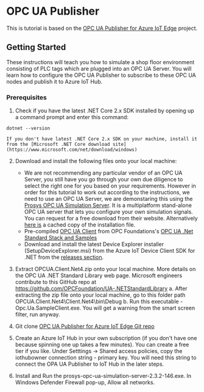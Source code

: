 # OPC UA Publisher

This is tutorial is based on the [OPC UA Publisher for Azure IoT Edge](https://github.com/Azure/iot-edge-opc-publisher) project.

## Getting Started

These instructions will teach you how to simulate a shop floor environment consisting of PLC tags which are plugged into an OPC UA Server. You will learn how to configure the OPC UA Publisher to subscribe to these OPC UA nodes and publish it to Azure IoT Hub. 

### Prerequisites

1. Check if you have the latest .NET Core 2.x SDK installed by opening up a command prompt and enter this command:
```
dotnet --version
```    
    If you don't have latest .NET Core 2.x SDK on your machine, install it from the [Microsoft .NET Core download site](https://www.microsoft.com/net/download/windows)
	
2. Download and install the following files onto your local machine:
   * We are not recommending any particular vendor of an OPC UA Server, you still have you go through your own due diligence to select the right one for you based on your requirements. However in order for this tutorial to work out according to the instructions, we need to use an OPC UA Server, we are demonstaring this using the [Prosys OPC UA Simulation Server](https://www.prosysopc.com/products/opc-ua-simulation-server/). It is a multiplatform stand-alone OPC UA server that lets you configure your own simulation signals. You can request for a free download from their website. Alternatively [here is](https://scrapyard.blob.core.windows.net/share/prosys-opc-ua-simulation-server-2.3.2-146.exe) a cached copy of the installation file.
   * Pre-compiled [OPC UA Client](https://scrapyard.blob.core.windows.net/share/OPCUA.Client.Net4.zip) from OPC Foundations's [OPC UA .Net Standard Stack and Samples](https://github.com/OPCFoundation/UA-.NETStandard)
   * Download and install the latest Device Explorer installer (SetupDeviceExplorer.msi) from the Azure IoT Device Client SDK for .NET from the [releases section](https://github.com/Azure/azure-iot-sdk-csharp/releases).
	
3. Extract OPCUA.Client.Net4.zip onto your local machine. More details on the OPC UA .NET Standard Library web page. Microsoft engineers contribute to this GitHub repo at https://github.com/OPCFoundation/UA-.NETStandardLibrary
		a. After extracting the zip file onto your local machine, go to this folder path OPCUA.Client.Net4\Client.Net4\bin\Debug
		b. Run this executable - Opc.Ua.SampleClient.exe. You will get a warning from the smart screen filter, run anyway.
	
4. Git clone [OPC UA Publisher for Azure IoT Edge Git repo](https://github.com/Azure/iot-edge-opc-publisher.git)
	
5. Create an Azure IoT Hub in your own subscription (if you don't have one because spinning one up takes a few minutes). You can create a free tier if you like. Under Setttings -> Shared access policies, copy the iothubowner connection string - primary key. You will need this string to connect the OPA UA Publisher to IoT Hub in the later steps.  
	
6. Install and Run the prosys-opc-ua-simulation-server-2.3.2-146.exe. In Windows Defender Firewall pop-up, Allow all networks.
